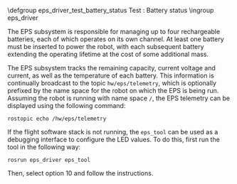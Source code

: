 \defgroup eps_driver_test_battery_status Test : Battery status
\ingroup eps_driver

The EPS subsystem is responsible for managing up to four rechargeable batteries, each of which operates on its own channel. At least one battery must be inserted to power the robot, with each subsequent battery extending the operating lifetime at the cost of some additional mass.

The EPS subsystem tracks the remaining capacity, current voltage and current, as well as the temperature of each battery. This information is continually broadcast to the topic `hw/eps/telemetry`, which is optionally prefixed by the name space for the robot on which the EPS is being run. Assuming the robot is running with name space `/`, the EPS telemetry can be displayed using the following command:

    rostopic echo /hw/eps/telemetry

If the flight software stack is not running, the `eps_tool` can be used as a debugging interface to configure the LED values. To do this, first run the tool in the following way:

    rosrun eps_driver eps_tool

Then, select option 10 and follow the instructions.